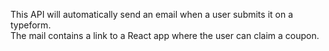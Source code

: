 This API will automatically send an email when a user submits it on a typeform. <br>
The mail contains a link to a React app where the user can claim a coupon.